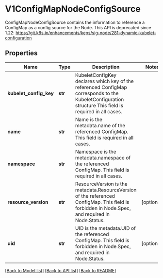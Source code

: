 # V1ConfigMapNodeConfigSource

ConfigMapNodeConfigSource contains the information to reference a ConfigMap as a config source for the Node. This API is deprecated since 1.22: https://git.k8s.io/enhancements/keps/sig-node/281-dynamic-kubelet-configuration

## Properties
Name | Type | Description | Notes
------------ | ------------- | ------------- | -------------
**kubelet_config_key** | **str** | KubeletConfigKey declares which key of the referenced ConfigMap corresponds to the KubeletConfiguration structure This field is required in all cases. | 
**name** | **str** | Name is the metadata.name of the referenced ConfigMap. This field is required in all cases. | 
**namespace** | **str** | Namespace is the metadata.namespace of the referenced ConfigMap. This field is required in all cases. | 
**resource_version** | **str** | ResourceVersion is the metadata.ResourceVersion of the referenced ConfigMap. This field is forbidden in Node.Spec, and required in Node.Status. | [optional] 
**uid** | **str** | UID is the metadata.UID of the referenced ConfigMap. This field is forbidden in Node.Spec, and required in Node.Status. | [optional] 

[[Back to Model list]](../README.md#documentation-for-models) [[Back to API list]](../README.md#documentation-for-api-endpoints) [[Back to README]](../README.md)


